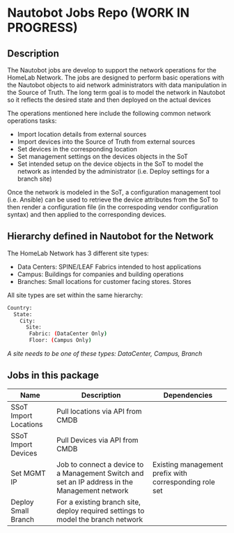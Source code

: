 # Nautobot Jobs Repo (WORK IN PROGRESS)

## Description

The Nautobot jobs are develop to support the network operations for the HomeLab Network. The jobs are designed to perform basic operations with the Nautobot objects to aid network administrators with data manipulation in the Source of Truth. The long term goal is to model the network in Nautobot so it reflects the desired state and then deployed on the actual devices

The operations mentioned here include the following common network operations tasks:

- Import location details from external sources
- Import devices into the Source of Truth from external sources
- Set devices in the corresponding location
- Set management settings on the devices objects in the SoT
- Set intended setup on the device objects in the SoT to model the network as intended by the administrator (i.e. Deploy settings for a branch site)

Once the network is modeled in the SoT, a configuration management tool (i.e. Ansible) can be used to retrieve the device attributes from the SoT to then render a configuration file (in the correspoding vendor configuration syntax) and then applied to the corresponding devices.

## Hierarchy defined in Nautobot for the Network

The HomeLab Network has 3 different site types:

- Data Centers: SPINE/LEAF Fabrics intended to host applications
- Campus: Buildings for companies and building operations
- Branches: Small locations for customer facing stores. Stores


All site types are set within the same hierarchy:

```bash
Country:
  State:
    City:
      Site:
       Fabric: (DataCenter Only)
       Floor: (Campus Only)
```

*A site needs to be one of these types: DataCenter, Campus, Branch*

## Jobs in this package

| Name | Description | Dependencies |
| --- | --- | --- |
| SSoT Import Locations | Pull locations via API from CMDB | |
| SSoT Import Devices | Pull Devices via API from CMDB | |
| Set MGMT IP | Job to connect a device to a Management Switch and set an IP address in the Management network | Existing management prefix with corresponding role set |
| Deploy Small Branch | For a existing branch site, deploy required settings to model the branch network | |
